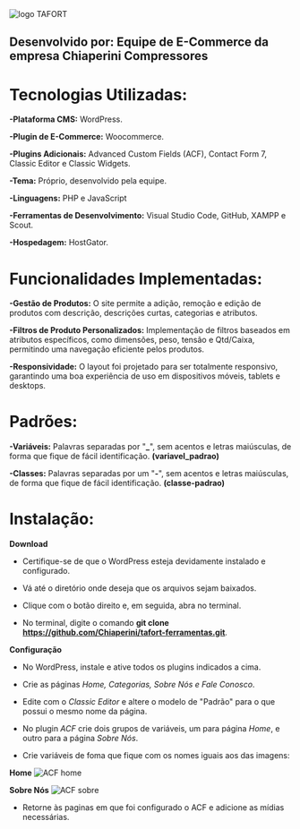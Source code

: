 
<img src="https://github.com/user-attachments/assets/2933f6fc-d441-47d4-aeda-2f579bf0a790" alt="logo TAFORT">


## Desenvolvido por: Equipe de E-Commerce da empresa Chiaperini Compressores


# Tecnologias Utilizadas:

**-Plataforma CMS:** WordPress.

**-Plugin de E-Commerce:** Woocommerce.

**-Plugins Adicionais:** Advanced Custom Fields (ACF), Contact Form 7, Classic Editor e Classic Widgets.

**-Tema:** Próprio, desenvolvido pela equipe.

**-Linguagens:** PHP e JavaScript

**-Ferramentas de Desenvolvimento:** Visual Studio Code, GitHub, XAMPP e Scout.

**-Hospedagem:** HostGator.


# Funcionalidades Implementadas:
**-Gestão de Produtos:** O site permite a adição, remoção e edição de produtos com descrição, descrições curtas, categorias e atributos.

**-Filtros de Produto Personalizados:** Implementação de filtros baseados em atributos específicos, como dimensões, peso, tensão e Qtd/Caixa, permitindo uma navegação eficiente pelos produtos.

**-Responsividade:** O layout foi projetado para ser totalmente responsivo, garantindo uma boa experiência de uso em dispositivos móveis, tablets e desktops.


# Padrões:
**-Variáveis:** Palavras separadas por "**_**", sem acentos e letras maiúsculas,  de forma que fique de fácil identificação. **(variavel_padrao)**

**-Classes:** Palavras separadas por um "**-**", sem acentos e letras maiúsculas, de forma que fique de fácil identificação. **(classe-padrao)**

# Instalação:

**Download**
- Certifique-se de que o WordPress esteja devidamente instalado e configurado.

- Vá até o diretório onde deseja que os arquivos sejam baixados. 

- Clique com o botão direito e, em seguida, abra no terminal.
            
- No terminal, digite o comando **git clone https://github.com/Chiaperini/tafort-ferramentas.git**.

**Configuração**
- No WordPress, instale e ative todos os plugins indicados a cima.

- Crie as páginas *Home, Categorias, Sobre Nós e Fale Conosco*.

- Edite com o *Classic Editor* e altere o modelo de "Padrão" para o que possui o mesmo nome da página.

- No plugin *ACF* crie dois grupos de variáveis, um para página *Home*, e outro para a página *Sobre Nós*.

- Crie variáveis de foma que fique com os nomes iguais aos das imagens:

**Home**
<img src="https://github.com/user-attachments/assets/62f502b8-fb81-4545-abbd-5baec786526e" alt="ACF home">



**Sobre Nós**
<img src="https://github.com/user-attachments/assets/6c0cd02e-6a14-4eea-a639-44eb517b7c76" alt="ACF sobre">



- Retorne às paginas em que foi configurado o ACF e adicione as mídias necessárias.
